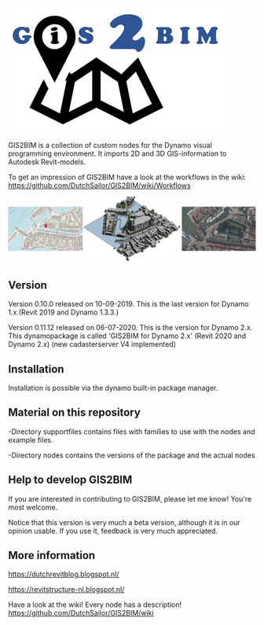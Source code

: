 ![Image](GIS2BIMLOGO.png)

GIS2BIM is a collection of custom nodes for the Dynamo visual programming environment.  It imports 2D and 3D GIS-information to Autodesk Revit-models. 

To get an impression of GIS2BIM have a look at the workflows in the wiki: https://github.com/DutchSailor/GIS2BIM/wiki/Workflows

![Image](GIS2BIMOpeningImage.png)

## Version
Version 0.10.0 released on 10-09-2019. This is the last version for Dynamo 1.x.(Revit 2019 and Dynamo 1.3.3.)

Version 0.11.12 released on 06-07-2020. This is the version for Dynamo 2.x. This dynamopackage is called 'GIS2BIM for Dynamo 2.x'
(Revit 2020 and Dynamo 2.x)
(new cadasterserver V4 implemented)

## Installation
Installation is possible via the dynamo built-in package manager.

## Material on this repository
-Directory supportfiles contains files with families to use with the nodes and example files.

-Directory nodes contains the versions of the package and the actual nodes

## Help to develop GIS2BIM
If you are interested in contributing to GIS2BIM, please let me know! You're most welcome.

Notice that this version is very much a beta version, although it is in our opinion usable. If you use it, feedback is very much appreciated.

## More information
https://dutchrevitblog.blogspot.nl/

https://revitstructure-nl.blogspot.nl/

Have a look at the wiki! Every node has a description! https://github.com/DutchSailor/GIS2BIM/wiki
